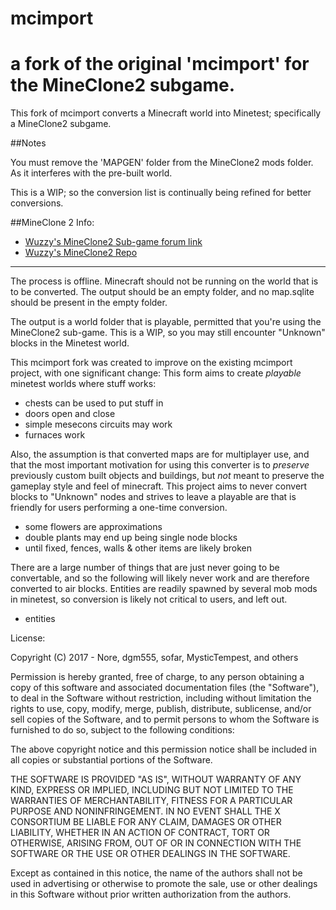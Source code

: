 # mcimport
# a fork of the original 'mcimport' for the MineClone2 subgame.

This fork of mcimport converts a Minecraft world into Minetest; specifically a MineClone2 subgame.

##Notes

You must remove the 'MAPGEN' folder from the MineClone2 mods folder. 
As it interferes with the pre-built world.

This is a WIP; so the conversion list is continually being refined for better conversions.


##MineClone 2 Info: 
* [Wuzzy's MineClone2 Sub-game forum link](https://forum.minetest.net/viewtopic.php?f=50&t=16407)
* [Wuzzy's MineClone2 Repo](http://repo.or.cz/MineClone/MineClone2.git)

--------------------------------------------------
The process is offline. Minecraft should not be running on the world
that is to be converted. The output should be an empty folder, and
no map.sqlite should be present in the empty folder.

The output is a world folder that is playable, permitted that you're using the MineClone2 sub-game.
This is a WIP, so you may still encounter "Unknown" blocks in the Minetest world.

This mcimport fork was created to improve on the existing mcimport
project, with one significant change: This form aims to create
*playable* minetest worlds where stuff works:

- chests can be used to put stuff in
- doors open and close
- simple mesecons circuits may work
- furnaces work

Also, the assumption is that converted maps are for multiplayer
use, and that the most important motivation for using this
converter is to *preserve* previously custom built objects
and buildings, but *not* meant to preserve the gameplay style
and feel of minecraft. This project aims to never convert
blocks to "Unknown" nodes and strives to leave a playable are
that is friendly for users performing a one-time conversion.

- some flowers are approximations
- double plants may end up being single node blocks
- until fixed, fences, walls & other items are likely broken


There are a large number of things that are just never going to
be convertable, and so the following will likely never work and
are therefore converted to air blocks. Entities are readily
spawned by several mob mods in minetest, so conversion is likely
not critical to users, and left out.


- entities


License:

Copyright (C) 2017 - Nore, dgm555, sofar, MysticTempest, and others

Permission is hereby granted, free of charge, to any person obtaining
a copy of this software and associated documentation files (the
"Software"), to deal in the Software without restriction, including
without limitation the rights to use, copy, modify, merge, publish,
distribute, sublicense, and/or sell copies of the Software, and to
permit persons to whom the Software is furnished to do so, subject to
the following conditions:

The above copyright notice and this permission notice shall be
included in all copies or substantial portions of the Software.

THE SOFTWARE IS PROVIDED "AS IS", WITHOUT WARRANTY OF ANY KIND,
EXPRESS OR IMPLIED, INCLUDING BUT NOT LIMITED TO THE WARRANTIES OF
MERCHANTABILITY, FITNESS FOR A PARTICULAR PURPOSE AND
NONINFRINGEMENT. IN NO EVENT SHALL THE X CONSORTIUM BE LIABLE FOR ANY
CLAIM, DAMAGES OR OTHER LIABILITY, WHETHER IN AN ACTION OF CONTRACT,
TORT OR OTHERWISE, ARISING FROM, OUT OF OR IN CONNECTION WITH THE
SOFTWARE OR THE USE OR OTHER DEALINGS IN THE SOFTWARE.

Except as contained in this notice, the name of the authors shall
not be used in advertising or otherwise to promote the sale, use or
other dealings in this Software without prior written authorization
from the authors.

